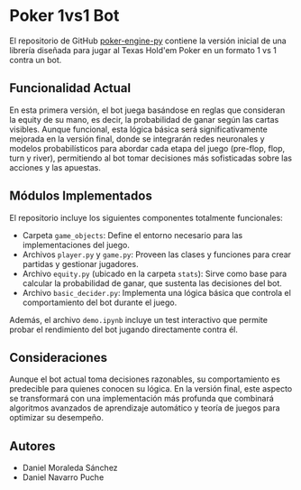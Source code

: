 # Poker 1vs1 Bot
El repositorio de GitHub [poker-engine-py](https://github.com/Hakai69/poker-engine-py) 
contiene la versión inicial de una librería diseñada para jugar al Texas Hold'em Poker 
en un formato 1 vs 1 contra un bot.

## Funcionalidad Actual
En esta primera versión, el bot juega basándose en reglas que consideran la equity de su mano, 
es decir, la probabilidad de ganar según las cartas visibles. Aunque funcional, esta lógica 
básica será significativamente mejorada en la versión final, donde se integrarán redes neuronales 
y modelos probabilísticos para abordar cada etapa del juego (pre-flop, flop, turn y river), 
permitiendo al bot tomar decisiones más sofisticadas sobre las acciones y las apuestas.

## Módulos Implementados
El repositorio incluye los siguientes componentes totalmente funcionales:
- Carpeta `game_objects`: Define el entorno necesario para las implementaciones del juego.
- Archivos `player.py` y `game.py`: Proveen las clases y funciones para crear partidas y gestionar jugadores.
- Archivo `equity.py` (ubicado en la carpeta `stats`): Sirve como base para calcular la probabilidad 
    de ganar, que sustenta las decisiones del bot.
- Archivo `basic_decider.py`: Implementa una lógica básica que controla el comportamiento del bot durante el juego.

Además, el archivo `demo.ipynb` incluye un test interactivo que permite probar el rendimiento del bot jugando directamente contra él.

## Consideraciones
Aunque el bot actual toma decisiones razonables, su comportamiento es predecible para quienes conocen su lógica. 
En la versión final, este aspecto se transformará con una implementación más profunda que combinará algoritmos 
avanzados de aprendizaje automático y teoría de juegos para optimizar su desempeño.

## Autores
- Daniel Moraleda Sánchez  
- Daniel Navarro Puche


